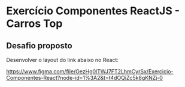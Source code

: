 # Exercício Componentes ReactJS - Carros Top
## Desafio proposto
Desenvolver o layout do link abaixo no React:

https://www.figma.com/file/OezHg0lTWJ7FT2LhmCyrSx/Exercicio-Componentes-React?node-id=1%3A2&t=t4dOQiZc5k8gKNZj-0